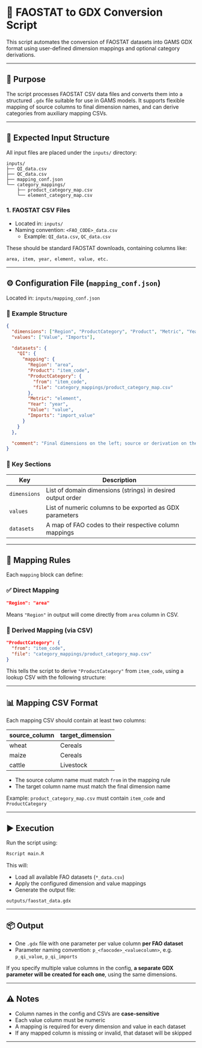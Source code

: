 # 📄 FAOSTAT to GDX Conversion Script

This script automates the conversion of FAOSTAT datasets into GAMS GDX format using user-defined dimension mappings and optional category derivations.

---

## 🧭 Purpose

The script processes FAOSTAT CSV data files and converts them into a structured `.gdx` file suitable for use in GAMS models. It supports flexible mapping of source columns to final dimension names, and can derive categories from auxiliary mapping CSVs.

---

## 📂 Expected Input Structure

All input files are placed under the `inputs/` directory:

```
inputs/
├── QI_data.csv
├── QC_data.csv
├── mapping_conf.json
└── category_mappings/
    ├── product_category_map.csv
    └── element_category_map.csv
```

### 1. FAOSTAT CSV Files

- Located in: `inputs/`
- Naming convention: `<FAO_CODE>_data.csv`
  - Example: `QI_data.csv`, `QC_data.csv`

These should be standard FAOSTAT downloads, containing columns like:

```
area, item, year, element, value, etc.
```

---

## ⚙️ Configuration File (`mapping_conf.json`)

Located in: `inputs/mapping_conf.json`

### 📌 Example Structure

```json
{
  "dimensions": ["Region", "ProductCategory", "Product", "Metric", "Year"],
  "values": ["Value", "Imports"],

  "datasets": {
    "QI": {
      "mapping": {
        "Region": "area",
        "Product": "item_code",
        "ProductCategory": {
          "from": "item_code",
          "file": "category_mappings/product_category_map.csv"
        },
        "Metric": "element",
        "Year": "year",
        "Value": "value",
        "Imports": "import_value"
      }
    }
  },

  "comment": "Final dimensions on the left; source or derivation on the right"
}
```

### 🧩 Key Sections

| Key | Description |
|-----|-------------|
| `dimensions` | List of domain dimensions (strings) in desired output order |
| `values` | List of numeric columns to be exported as GDX parameters |
| `datasets` | A map of FAO codes to their respective column mappings |

---

## 🔄 Mapping Rules

Each `mapping` block can define:

### ✅ Direct Mapping

```json
"Region": "area"
```

Means `"Region"` in output will come directly from `area` column in CSV.

### 🔁 Derived Mapping (via CSV)

```json
"ProductCategory": {
  "from": "item_code",
  "file": "category_mappings/product_category_map.csv"
}
```

This tells the script to derive `"ProductCategory"` from `item_code`, using a lookup CSV with the following structure:

---

## 📊 Mapping CSV Format

Each mapping CSV should contain at least two columns:

| source_column | target_dimension |
|---------------|------------------|
| wheat         | Cereals          |
| maize         | Cereals          |
| cattle        | Livestock        |

- The source column name must match `from` in the mapping rule
- The target column name must match the final dimension name

Example: `product_category_map.csv` must contain `item_code` and `ProductCategory`

---

## ▶️ Execution

Run the script using:

```sh
Rscript main.R
```

This will:

- Load all available FAO datasets (`*_data.csv`)
- Apply the configured dimension and value mappings
- Generate the output file:

```
outputs/faostat_data.gdx
```

---

## 📦 Output

- One `.gdx` file with one parameter per value column **per FAO dataset**
- Parameter naming convention: `p_<faocode>_<valuecolumn>`, e.g. `p_qi_value`, `p_qi_imports`

If you specify multiple value columns in the config, **a separate GDX parameter will be created for each one**, using the same dimensions.

---

## ⚠️ Notes

- Column names in the config and CSVs are **case-sensitive**
- Each value column must be numeric
- A mapping is required for every dimension and value in each dataset
- If any mapped column is missing or invalid, that dataset will be skipped

---